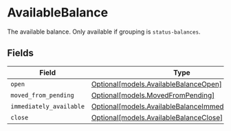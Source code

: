 # AvailableBalance

The available balance. Only available if grouping is `status-balances`.


## Fields

| Field                                                                                                      | Type                                                                                                       | Required                                                                                                   | Description                                                                                                |
| ---------------------------------------------------------------------------------------------------------- | ---------------------------------------------------------------------------------------------------------- | ---------------------------------------------------------------------------------------------------------- | ---------------------------------------------------------------------------------------------------------- |
| `open`                                                                                                     | [Optional[models.AvailableBalanceOpen]](../models/availablebalanceopen.md)                                 | :heavy_minus_sign:                                                                                         | N/A                                                                                                        |
| `moved_from_pending`                                                                                       | [Optional[models.MovedFromPending]](../models/movedfrompending.md)                                         | :heavy_minus_sign:                                                                                         | N/A                                                                                                        |
| `immediately_available`                                                                                    | [Optional[models.AvailableBalanceImmediatelyAvailable]](../models/availablebalanceimmediatelyavailable.md) | :heavy_minus_sign:                                                                                         | N/A                                                                                                        |
| `close`                                                                                                    | [Optional[models.AvailableBalanceClose]](../models/availablebalanceclose.md)                               | :heavy_minus_sign:                                                                                         | N/A                                                                                                        |